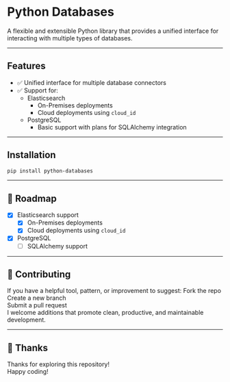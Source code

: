 # Python Databases
A flexible and extensible Python library that provides a unified interface for interacting with multiple types of databases.

---

## Features
- ✅ Unified interface for multiple database connectors
- ✅ Support for:
  - Elasticsearch
    - On-Premises deployments
    - Cloud deployments using `cloud_id`
  - PostgreSQL
    - Basic support with plans for SQLAlchemy integration

---

## Installation
```bash
pip install python-databases
```

---

## 📌 Roadmap

* [x] Elasticsearch support
  - [x] On-Premises deployments
  - [x] Cloud deployments using `cloud_id`
* [x] PostgreSQL
  - [ ] SQLAlchemy support

---

## 🤝 Contributing
If you have a helpful tool, pattern, or improvement to suggest:
Fork the repo <br>
Create a new branch <br>
Submit a pull request <br>
I welcome additions that promote clean, productive, and maintainable development. <br>

---

## 🙏 Thanks
Thanks for exploring this repository! <br>
Happy coding! <br>
